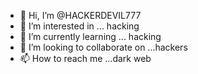 - 👋 Hi, I’m @HACKERDEVIL777
- 👀 I’m interested in ... hacking 
- 🌱 I’m currently learning ... hacking 
- 💞️ I’m looking to collaborate on ...hackers
- 📫 How to reach me ...dark web

<!---
HACKERDEVIL777/HACKERDEVIL777 is a ✨ special ✨ repository because its `README.md` (this file) appears on your GitHub profile.
You can click the Preview link to take a look at your changes.
--->
